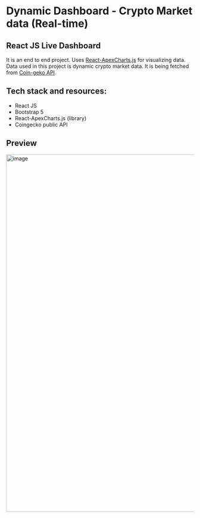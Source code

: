 # Dynamic Dashboard - Crypto Market data (Real-time)

## React JS Live Dashboard
It is an end to end project. Uses [React-ApexCharts.js](https://apexcharts.com/) for visualizing data. Data used in this project is dynamic crypto market data. It is being fetched from [Coin-geko API](https://www.coingecko.com/).

## Tech stack and resources:
- React JS
- Bootstrap 5
- React-ApexCharts.js (library)
- Coingecko public API

## Preview
<img width="960" alt="image" src="https://github.com/PavithPriyadharsan/Dynamic-dashboard/assets/146210938/93373df3-4feb-4aa3-b699-986b32dc1f45">
